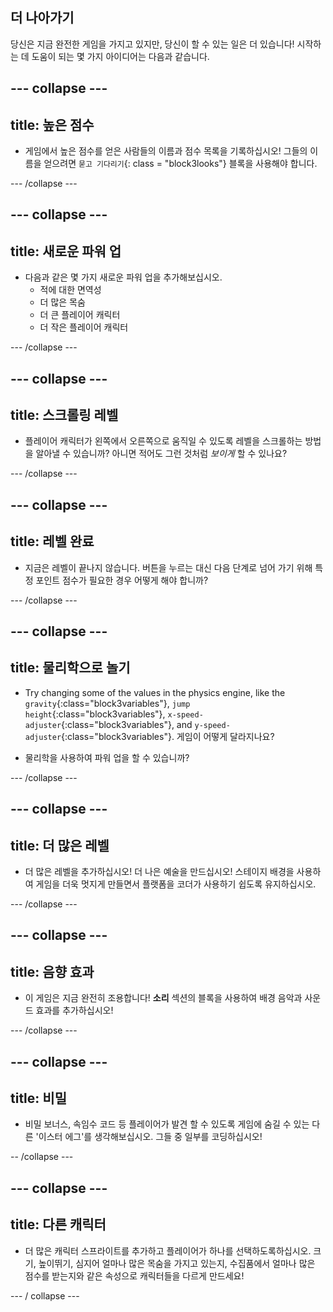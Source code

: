 ## 더 나아가기

당신은 지금 완전한 게임을 가지고 있지만, 당신이 할 수 있는 일은 더 있습니다! 시작하는 데 도움이 되는 몇 가지 아이디어는 다음과 같습니다.

## \--- collapse \---

## title: 높은 점수

+ 게임에서 높은 점수를 얻은 사람들의 이름과 점수 목록을 기록하십시오! 그들의 이름을 얻으려면 `묻고 기다리기`{: class = "block3looks"} 블록을 사용해야 합니다.

\--- /collapse \---

## \--- collapse \---

## title: 새로운 파워 업

+ 다음과 같은 몇 가지 새로운 파워 업을 추가해보십시오. 
  + 적에 대한 면역성
  + 더 많은 목숨
  + 더 큰 플레이어 캐릭터
  + 더 작은 플레이어 캐릭터

\--- /collapse \---

## \--- collapse \---

## title: 스크롤링 레벨

+ 플레이어 캐릭터가 왼쪽에서 오른쪽으로 움직일 수 있도록 레벨을 스크롤하는 방법을 알아낼 수 있습니까? 아니면 적어도 그런 것처럼 *보이게* 할 수 있나요?

\--- /collapse \---

## \--- collapse \---

## title: 레벨 완료

+ 지금은 레벨이 끝나지 않습니다. 버튼을 누르는 대신 다음 단계로 넘어 가기 위해 특정 포인트 점수가 필요한 경우 어떻게 해야 합니까?

\--- /collapse \---

## \--- collapse \---

## title: 물리학으로 놀기

+ Try changing some of the values in the physics engine, like the `gravity`{:class="block3variables"}, `jump height`{:class="block3variables"}, `x-speed-adjuster`{:class="block3variables"}, and `y-speed-adjuster`{:class="block3variables"}. 게임이 어떻게 달라지나요?

+ 물리학을 사용하여 파워 업을 할 수 있습니까?

\--- /collapse \---

## \--- collapse \---

## title: 더 많은 레벨

+ 더 많은 레벨을 추가하십시오! 더 나은 예술을 만드십시오! 스테이지 배경을 사용하여 게임을 더욱 멋지게 만들면서 플랫폼을 코더가 사용하기 쉽도록 유지하십시오.

\--- /collapse \---

## \--- collapse \---

## title: 음향 효과

+ 이 게임은 지금 완전히 조용합니다! **소리** 섹션의 블록을 사용하여 배경 음악과 사운드 효과를 추가하십시오!

\--- /collapse \---

## \--- collapse \---

## title: 비밀

+ 비밀 보너스, 속임수 코드 등 플레이어가 발견 할 수 있도록 게임에 숨길 수 있는 다른 '이스터 에그'를 생각해보십시오. 그들 중 일부를 코딩하십시오!

-- /collapse \---

## \--- collapse \---

## title: 다른 캐릭터

+ 더 많은 캐릭터 스프라이트를 추가하고 플레이어가 하나를 선택하도록하십시오. 크기, 높이뛰기, 심지어 얼마나 많은 목숨을 가지고 있는지, 수집품에서 얼마나 많은 점수를 받는지와 같은 속성으로 캐릭터들을 다르게 만드세요! 

\--- / collapse \---
